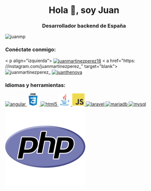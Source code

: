 <h1 align="center">Hola 👋, soy Juan</h1>
<h3 align="center">Desarrollador backend de España</h3>

<p align="left"> <img src="https ://komarev.com/ghpvc/?username=juanmp&label=Profile%20views&color=0e75b6&style=flat" alt="juanmp" /> </p>

<h3 align="left">Conéctate conmigo:</h3>
< p align="izquierda">
<a href="https://fb.com/juanmartinezperez18" target="blank"><img align="center" src="https://raw.githubusercontent.com/rahuldkjain/ github-profile-readme-generator/master/src/images/icons/Social/facebook.svg" alt="juanmartinezperez18" height="30" width="40" /></a> <
a href="https: //instagram.com/juanmartinezperez_" target="blank"><img align="center" src="https://raw.githubusercontent.com/rahuldkjain/github-profile-readme-generator/master/src/images/ iconos/Social/instagram.svg" alt="juanmartinezperez_" height="30" width="40" /></a>
<a href="https://discord.gg/juanthenova" target="blank"> <img align="center" src="https://raw.githubusercontent.com/rahuldkjain/github-profile-readme-generator/master/src/images/icons/Social/discord.svg" alt="juanthenova" altura ="30" width="40" /></a>
</p>

<h3 align="left">Idiomas y herramientas:</h3>
<p align="left"> <a href="https://angular.io" target="_blank" rel="noreferrer"> <img src="https://angular.io/assets/images/logos /angular/angular.svg" alt="angular" width="40" height="40"/> </a> <a href="https://www.w3schools.com/css/" target="_blank " rel="noreferrer"> <img src="https://raw.githubusercontent.com/devicons/devicon/master/icons/css3/css3-original-wordmark.svg" alt="css3" width="40" altura="40"/> </a> <a href="https://www.w3.org/html/" target="_blank" rel="noreferrer"> <img src="https://raw .githubusercontent.com/devicons/devicon/master/icons/html5/html5-original-wordmark.svg" alt="html5" width="40" height="40"/> </a> <a href="https ://www.java.com" target="_blank" rel="noreferrer"> <img src="https://raw.githubusercontent.com/devicons/devicon/master/icons/java/java-original.svg " alt="java" width="40" height="40"/> </a> <a href="https://developer.mozilla.org/en-US/docs/Web/JavaScript" target=" _blank" rel="noreferrer"> <img src="https://raw.githubusercontent.com/devicons/devicon/master/icons/javascript/javascript-original.svg" alt="javascript" width="40" height ="40"/> </a> <a href="https://laravel.com/" target="_blank" rel="noreferrer"> <img src="https://raw.githubusercontent.com/ devicons/devicon/master/icons/laravel/laravel-plain-wordmark.svg" alt="laravel" width="40" height="40"/> </a> <a href="https://mariadb. org/" target="_blank" rel="noreferrer"> <img src="https://www.vectorlogo.zone/logos/mariadb/mariadb-icon.svg" alt="mariadb" width="40" height ="40"/> </a> <a href="https://www.mysql.com/" target="_blank" rel="noreferrer"> <img src="https://raw.githubusercontent. com/devicons/devicon/master/icons/mysql/mysql-original-wordmark.svg" alt="mysql" width="40" height="40"/> </a> <a href="https:// www.php.net" target="_blank" rel="noreferrer"> <img src="https://raw.githubusercontent.com/devicons/devicon/master/icons/php/php-original.svg" alt="php" ancho="40" alto="40"/> </a> </p>
